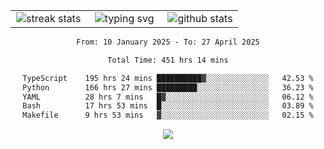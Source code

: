 <div align="center">
  <table style="border: none;" border="0" cellspacing="0" cellpadding="0">
    <tr>
      <td align="center" width="33%">
        <img src="https://github-readme-streak-stats.herokuapp.com/?user=kurtismassey&theme=tokyonight&hide_border=true" alt="streak stats" />
      </td>
      <td align="center" width="33%">
        <img src="https://readme-typing-svg.herokuapp.com/?font=Fira+Code&weight=600&size=15&duration=4000&pause=1000&color=00FF00&center=true&vCenter=true&random=false&width=150&lines=Hey%2C+I%27m+Kurtis!" alt="typing svg" />
      </td>
      <td align="center" width="33%">
        <img src="https://github-readme-stats.vercel.app/api?username=kurtismassey&show_icons=true&theme=tokyonight&hide_title=true" alt="github stats" />
      </td>
    </tr>
  </table>
</div>
<div align="center">

<!--START_SECTION:waka-->

```txt
From: 10 January 2025 - To: 27 April 2025

Total Time: 451 hrs 14 mins

TypeScript    195 hrs 24 mins ██████████▓░░░░░░░░░░░░░░   42.53 %
Python        166 hrs 27 mins █████████░░░░░░░░░░░░░░░░   36.23 %
YAML          28 hrs 7 mins   █▓░░░░░░░░░░░░░░░░░░░░░░░   06.12 %
Bash          17 hrs 53 mins  █░░░░░░░░░░░░░░░░░░░░░░░░   03.89 %
Makefile      9 hrs 53 mins   ▓░░░░░░░░░░░░░░░░░░░░░░░░   02.15 %
```

<!--END_SECTION:waka-->

  <img src="https://github-readme-activity-graph.vercel.app/graph?username=kurtismassey&theme=tokyo-night&hide_border=true&custom_title=Contribution%20Graph" />

</div>